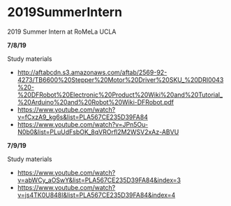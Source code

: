 # 2019SummerIntern
2019 Summer Intern at RoMeLa UCLA

**7/8/19**

Study materials
- http://aftabcdn.s3.amazonaws.com/aftab/2569-92-4273/TB6600%20Stepper%20Motor%20Driver%20SKU_%20DRI0043%20-%20DFRobot%20Electronic%20Product%20Wiki%20and%20Tutorial_%20Arduino%20and%20Robot%20Wiki-DFRobot.pdf
- https://www.youtube.com/watch?v=fCxzA9_kg6s&list=PLA567CE235D39FA84
- https://www.youtube.com/watch?v=JPn5Ou-N0b0&list=PLuUdFsbOK_8qVROrfl2M2WSV2xAz-ABVU

**7/9/19**

Study materials
- https://www.youtube.com/watch?v=abWCy_aOSwY&list=PLA567CE235D39FA84&index=3
- https://www.youtube.com/watch?v=js4TK0U848I&list=PLA567CE235D39FA84&index=4

